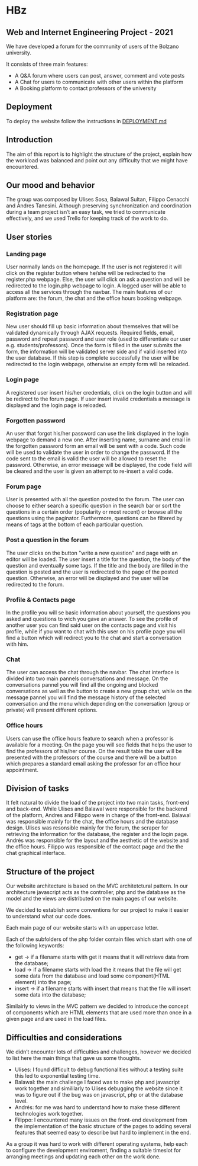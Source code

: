 # HBz

## Web and Internet Engineering Project - 2021

We have developed a forum for the community of users of the Bolzano university.

It consists of three main features: 
* A Q&A forum where users can post, answer, comment and vote posts
* A Chat for users to communicate with other users within the platform 
* A Booking platform to contact professors of the university

## Deployment
To deploy the website follow the instructions in [DEPLOYMENT.md](./DEPLOYMENT.md)

## Introduction
The aim of this report is to highlight the structure of the project, explain how the workload was balanced and point out any difficulty that we might have encountered.

## Our mood and behavior
The group was composed by Ulises Sosa, Balawal Sultan, Filippo Cenacchi and Andres Tanesini. Although preserving synchronization and coordination during a team project isn’t an easy task, we tried to communicate effectively, and we used Trello for keeping track of the work to do. 

## User stories

### Landing page
User normally lands on the homepage. If the user is not registered it will click on the register button where he/she will be redirected to the register.php webpage. Else, the user will click on ask a question and will be redirected to the login.php webpage to login. A logged user will be able to access all the services through the navbar. The main features of our platform are: the forum, the chat and the office hours booking webpage.

### Registration page
New user should fill up basic information about themselves that will be validated dynamically through AJAX requests. Required fields, email, password and repeat password and user role (used to differentiate our user e.g. students/professors). Once the form is filled in the user submits the form, the information will be validated server side and if valid inserted into the user database. If this step is complete successfully the user will be redirected to the login webpage, otherwise an empty form will be reloaded.

### Login page
A registered user insert his/her credentials, click on the login button and will be redirect to the forum page. If user insert invalid credentials a message is displayed and the login page is reloaded.

### Forgotten password
An user that forgot his/her password can use the link displayed in the login webpage to demand a new one. After inserting name, surname and email in the forgotten password form an email will be sent with a code. Such code will be used to validate the user in order to change the password. If the code sent to the email is valid the user will be allowed to reset the password. Otherwise, an error message will be displayed, the code field will be cleared and the user is given an attempt to re-insert a valid code.

### Forum page
User is presented with all the question posted to the forum. The user can choose to either search a specific question in the search bar or sort the questions in a certain order (popularity or most recent) or browse all the questions using the paginator. Furthermore, questions can be filtered by means of tags at the bottom of each particular question.

### Post a question in the forum
The user clicks on the button "write a new question" and page with an editor will be loaded. The user insert a title for the question, the body of the question and eventually some tags. If the title and the body are filled in the question is posted and the user is redirected to the page of the posted question. Otherwise, an error will be displayed and the user will be redirected to the forum.

### Profile & Contacts page
In the profile you will se basic information about yourself, the questions you asked and questions to wich you gave an answer. To see the profile of another user you can find said user on the contacts page and visit his profile, while if you want to chat with this user on his profile page you will find a button which will redirect you to the chat and start a conversation with him.

### Chat
The user can access the chat through the navbar.
The chat interface is divided into two main pannels conversations and message.
On the conversations pannel you will find all the ongoing and blocked conversations as well as the button to create a new group chat, while on the message pannel you will find the message history of the selected conversation and the menu which depending on the conversation (group or private) will present different options.

### Office hours
Users can use the office hours feature to search when a professor is available for a meeting. On the page you will see fields that helps the user to find the professors of his/her course. On the result table the user will be presented with the professors of the course and there will be a button which prepares a standard email asking the professor for an office hour appointment.


## Division of tasks
It felt natural to divide the load of the project into two main tasks, front-end and back-end. While Ulises and Balawal were responsible for the backend of the platform, Andres and Filippo were in charge of the front-end.
Balawal was responsible mainly for the chat, the office hours and the database design.
Ulises was resonsible mainly for the forum, the scraper for retrieving the information for the database, the register and the login page.
Andrés was responsible for the layout and the aesthetic of the website and the office hours.
Filippo was responsible of the contact page and the the chat graphical interface.


## Structure of the project
Our website architecture is based on the MVC architetctural pattern. In our architecture javascript acts as the controller, php and the database as the model and the views are distributed on the main pages of our website.

We decided to establish some conventions for our project to make it easier to understand what our code does.

Each main page of our website starts with an uppercase letter.

Each of the subfolders of the php folder contain files which start with one of the following keywords: 
* get -> if a filename starts with get it means that it will retrieve data from the database;
* load -> if a filename starts with load the it means that the file will get some data from the database and load some component(HTML element) into the page;
* insert -> if a filename starts with insert that means that the file will insert some data into the database;

Similairly to views in the MVC pattern we decided to introduce the concept of components which are HTML elements that are used more than once in a given page and are used in the load files.

## Difficulties and considerations
We didn’t encounter lots of difficulties and challenges, however we decided to list here the main things that gave us some thoughts.
* Ulises: I found difficult to debug functionalities without a testing suite this led to exponential testing time.
* Balawal: the main challenge I faced was to make php and javascript work together and simililarly to Ulises debugging the website since it was to figure out if the bug was on javascript, php or at the database level.
* Andrés: for me was hard to understand how to make these different technologies work together.
* Filippo: I encountered many issues on the front-end development from the implementation of the basic structure of the pages to adding several features that seemed easy to describe but hard to implement in the end.

As a group it was hard to work with different operating systems, help each to configure the development enviroment, finding a suitable timeslot for arranging meetings and updating each other on the work done.



